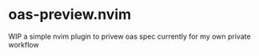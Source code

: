# oas-preview.nvim
WIP a simple nvim plugin to privew oas spec currently for my own private workflow    
